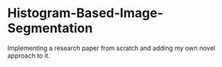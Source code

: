 # Histogram-Based-Image-Segmentation
Implementing a research paper from scratch and adding my own novel approach to it.

